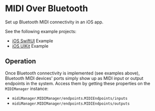 # MIDI Over Bluetooth

Set up Bluetooth MIDI connectivity in an iOS app.

See the following example projects:

- [iOS SwiftUI](https://github.com/orchetect/MIDIKit/blob/main/Examples/iOS%20SwiftUI/BluetoothMIDI/) Example
- [iOS UIKit](https://github.com/orchetect/MIDIKit/blob/main/Examples/iOS%20UIKit/BluetoothMIDI/) Example

## Operation

Once Bluetooth connectivity is implemented (see examples above), Bluetooth MIDI devices' ports simply show up as MIDI input or output endpoints in the system. Access them by getting these properties on the ``MIDIManager`` instance:

- `midiManager`.``MIDIManager/endpoints``.``MIDIEndpoints/inputs``
- `midiManager`.``MIDIManager/endpoints``.``MIDIEndpoints/outputs``
